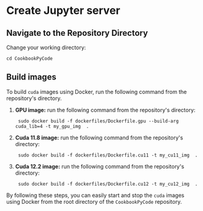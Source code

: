 # Create Jupyter server

## Navigate to the Repository Directory
Change your working directory:
   ```
   cd CookbookPyCode
   ```

## Build images
To build `cuda` images using Docker, run the following command from the repository's directory.

1. **GPU image:** run the following command from the repository's directory:

   ```
    sudo docker build -f dockerfiles/Dockerfile.gpu --build-arg cuda_lib=4 -t my_gpu_img  .
   ```

2. **Cuda 11.8 image:** run the following command from the repository's directory:

   ```
	sudo docker build -f dockerfiles/Dockerfile.cu11 -t my_cu11_img  .
   ```

3. **Cuda 12.2 image:** run the following command from the repository's directory:

   ```
	sudo docker build -f dockerfiles/Dockerfile.cu12 -t my_cu12_img  .
   ```


By following these steps, you can easily start and stop the `cuda` images using Docker from the root directory of the `CookbookPyCode` repository.